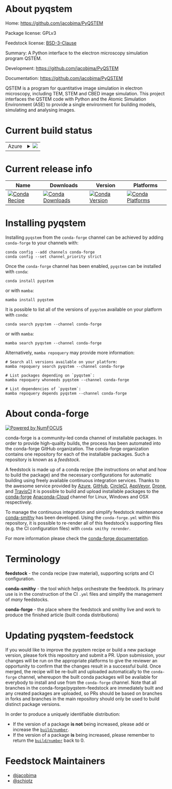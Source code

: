 About pyqstem
=============

Home: https://github.com/jacobjma/PyQSTEM

Package license: GPLv3

Feedstock license: [BSD-3-Clause](https://github.com/conda-forge/pyqstem-feedstock/blob/main/LICENSE.txt)

Summary: A Python interface to the electron microscopy simulation program QSTEM.

Development: https://github.com/jacobjma/PyQSTEM

Documentation: https://github.com/jacobjma/PyQSTEM

QSTEM is a program for quantitative image simulation in electron microscopy, including TEM, STEM and CBED image simulation.
This project interfaces the QSTEM code with Python and the Atomic Simulation Environment (ASE) to provide a single environment for building models, simulating and analysing images.


Current build status
====================


<table>
    
  <tr>
    <td>Azure</td>
    <td>
      <details>
        <summary>
          <a href="https://dev.azure.com/conda-forge/feedstock-builds/_build/latest?definitionId=7048&branchName=main">
            <img src="https://dev.azure.com/conda-forge/feedstock-builds/_apis/build/status/pyqstem-feedstock?branchName=main">
          </a>
        </summary>
        <table>
          <thead><tr><th>Variant</th><th>Status</th></tr></thead>
          <tbody><tr>
              <td>linux_64_numpy1.19python3.7.____cpython</td>
              <td>
                <a href="https://dev.azure.com/conda-forge/feedstock-builds/_build/latest?definitionId=7048&branchName=main">
                  <img src="https://dev.azure.com/conda-forge/feedstock-builds/_apis/build/status/pyqstem-feedstock?branchName=main&jobName=linux&configuration=linux_64_numpy1.19python3.7.____cpython" alt="variant">
                </a>
              </td>
            </tr><tr>
              <td>linux_64_numpy1.19python3.8.____73_pypy</td>
              <td>
                <a href="https://dev.azure.com/conda-forge/feedstock-builds/_build/latest?definitionId=7048&branchName=main">
                  <img src="https://dev.azure.com/conda-forge/feedstock-builds/_apis/build/status/pyqstem-feedstock?branchName=main&jobName=linux&configuration=linux_64_numpy1.19python3.8.____73_pypy" alt="variant">
                </a>
              </td>
            </tr><tr>
              <td>linux_64_numpy1.19python3.8.____cpython</td>
              <td>
                <a href="https://dev.azure.com/conda-forge/feedstock-builds/_build/latest?definitionId=7048&branchName=main">
                  <img src="https://dev.azure.com/conda-forge/feedstock-builds/_apis/build/status/pyqstem-feedstock?branchName=main&jobName=linux&configuration=linux_64_numpy1.19python3.8.____cpython" alt="variant">
                </a>
              </td>
            </tr><tr>
              <td>linux_64_numpy1.19python3.9.____73_pypy</td>
              <td>
                <a href="https://dev.azure.com/conda-forge/feedstock-builds/_build/latest?definitionId=7048&branchName=main">
                  <img src="https://dev.azure.com/conda-forge/feedstock-builds/_apis/build/status/pyqstem-feedstock?branchName=main&jobName=linux&configuration=linux_64_numpy1.19python3.9.____73_pypy" alt="variant">
                </a>
              </td>
            </tr><tr>
              <td>linux_64_numpy1.19python3.9.____cpython</td>
              <td>
                <a href="https://dev.azure.com/conda-forge/feedstock-builds/_build/latest?definitionId=7048&branchName=main">
                  <img src="https://dev.azure.com/conda-forge/feedstock-builds/_apis/build/status/pyqstem-feedstock?branchName=main&jobName=linux&configuration=linux_64_numpy1.19python3.9.____cpython" alt="variant">
                </a>
              </td>
            </tr><tr>
              <td>linux_64_numpy1.21python3.10.____cpython</td>
              <td>
                <a href="https://dev.azure.com/conda-forge/feedstock-builds/_build/latest?definitionId=7048&branchName=main">
                  <img src="https://dev.azure.com/conda-forge/feedstock-builds/_apis/build/status/pyqstem-feedstock?branchName=main&jobName=linux&configuration=linux_64_numpy1.21python3.10.____cpython" alt="variant">
                </a>
              </td>
            </tr><tr>
              <td>osx_64_numpy1.19python3.7.____cpython</td>
              <td>
                <a href="https://dev.azure.com/conda-forge/feedstock-builds/_build/latest?definitionId=7048&branchName=main">
                  <img src="https://dev.azure.com/conda-forge/feedstock-builds/_apis/build/status/pyqstem-feedstock?branchName=main&jobName=osx&configuration=osx_64_numpy1.19python3.7.____cpython" alt="variant">
                </a>
              </td>
            </tr><tr>
              <td>osx_64_numpy1.19python3.8.____73_pypy</td>
              <td>
                <a href="https://dev.azure.com/conda-forge/feedstock-builds/_build/latest?definitionId=7048&branchName=main">
                  <img src="https://dev.azure.com/conda-forge/feedstock-builds/_apis/build/status/pyqstem-feedstock?branchName=main&jobName=osx&configuration=osx_64_numpy1.19python3.8.____73_pypy" alt="variant">
                </a>
              </td>
            </tr><tr>
              <td>osx_64_numpy1.19python3.8.____cpython</td>
              <td>
                <a href="https://dev.azure.com/conda-forge/feedstock-builds/_build/latest?definitionId=7048&branchName=main">
                  <img src="https://dev.azure.com/conda-forge/feedstock-builds/_apis/build/status/pyqstem-feedstock?branchName=main&jobName=osx&configuration=osx_64_numpy1.19python3.8.____cpython" alt="variant">
                </a>
              </td>
            </tr><tr>
              <td>osx_64_numpy1.19python3.9.____73_pypy</td>
              <td>
                <a href="https://dev.azure.com/conda-forge/feedstock-builds/_build/latest?definitionId=7048&branchName=main">
                  <img src="https://dev.azure.com/conda-forge/feedstock-builds/_apis/build/status/pyqstem-feedstock?branchName=main&jobName=osx&configuration=osx_64_numpy1.19python3.9.____73_pypy" alt="variant">
                </a>
              </td>
            </tr><tr>
              <td>osx_64_numpy1.19python3.9.____cpython</td>
              <td>
                <a href="https://dev.azure.com/conda-forge/feedstock-builds/_build/latest?definitionId=7048&branchName=main">
                  <img src="https://dev.azure.com/conda-forge/feedstock-builds/_apis/build/status/pyqstem-feedstock?branchName=main&jobName=osx&configuration=osx_64_numpy1.19python3.9.____cpython" alt="variant">
                </a>
              </td>
            </tr><tr>
              <td>osx_64_numpy1.21python3.10.____cpython</td>
              <td>
                <a href="https://dev.azure.com/conda-forge/feedstock-builds/_build/latest?definitionId=7048&branchName=main">
                  <img src="https://dev.azure.com/conda-forge/feedstock-builds/_apis/build/status/pyqstem-feedstock?branchName=main&jobName=osx&configuration=osx_64_numpy1.21python3.10.____cpython" alt="variant">
                </a>
              </td>
            </tr><tr>
              <td>win_64_numpy1.19python3.7.____cpython</td>
              <td>
                <a href="https://dev.azure.com/conda-forge/feedstock-builds/_build/latest?definitionId=7048&branchName=main">
                  <img src="https://dev.azure.com/conda-forge/feedstock-builds/_apis/build/status/pyqstem-feedstock?branchName=main&jobName=win&configuration=win_64_numpy1.19python3.7.____cpython" alt="variant">
                </a>
              </td>
            </tr><tr>
              <td>win_64_numpy1.19python3.8.____73_pypy</td>
              <td>
                <a href="https://dev.azure.com/conda-forge/feedstock-builds/_build/latest?definitionId=7048&branchName=main">
                  <img src="https://dev.azure.com/conda-forge/feedstock-builds/_apis/build/status/pyqstem-feedstock?branchName=main&jobName=win&configuration=win_64_numpy1.19python3.8.____73_pypy" alt="variant">
                </a>
              </td>
            </tr><tr>
              <td>win_64_numpy1.19python3.8.____cpython</td>
              <td>
                <a href="https://dev.azure.com/conda-forge/feedstock-builds/_build/latest?definitionId=7048&branchName=main">
                  <img src="https://dev.azure.com/conda-forge/feedstock-builds/_apis/build/status/pyqstem-feedstock?branchName=main&jobName=win&configuration=win_64_numpy1.19python3.8.____cpython" alt="variant">
                </a>
              </td>
            </tr><tr>
              <td>win_64_numpy1.19python3.9.____73_pypy</td>
              <td>
                <a href="https://dev.azure.com/conda-forge/feedstock-builds/_build/latest?definitionId=7048&branchName=main">
                  <img src="https://dev.azure.com/conda-forge/feedstock-builds/_apis/build/status/pyqstem-feedstock?branchName=main&jobName=win&configuration=win_64_numpy1.19python3.9.____73_pypy" alt="variant">
                </a>
              </td>
            </tr><tr>
              <td>win_64_numpy1.19python3.9.____cpython</td>
              <td>
                <a href="https://dev.azure.com/conda-forge/feedstock-builds/_build/latest?definitionId=7048&branchName=main">
                  <img src="https://dev.azure.com/conda-forge/feedstock-builds/_apis/build/status/pyqstem-feedstock?branchName=main&jobName=win&configuration=win_64_numpy1.19python3.9.____cpython" alt="variant">
                </a>
              </td>
            </tr><tr>
              <td>win_64_numpy1.21python3.10.____cpython</td>
              <td>
                <a href="https://dev.azure.com/conda-forge/feedstock-builds/_build/latest?definitionId=7048&branchName=main">
                  <img src="https://dev.azure.com/conda-forge/feedstock-builds/_apis/build/status/pyqstem-feedstock?branchName=main&jobName=win&configuration=win_64_numpy1.21python3.10.____cpython" alt="variant">
                </a>
              </td>
            </tr>
          </tbody>
        </table>
      </details>
    </td>
  </tr>
</table>

Current release info
====================

| Name | Downloads | Version | Platforms |
| --- | --- | --- | --- |
| [![Conda Recipe](https://img.shields.io/badge/recipe-pyqstem-green.svg)](https://anaconda.org/conda-forge/pyqstem) | [![Conda Downloads](https://img.shields.io/conda/dn/conda-forge/pyqstem.svg)](https://anaconda.org/conda-forge/pyqstem) | [![Conda Version](https://img.shields.io/conda/vn/conda-forge/pyqstem.svg)](https://anaconda.org/conda-forge/pyqstem) | [![Conda Platforms](https://img.shields.io/conda/pn/conda-forge/pyqstem.svg)](https://anaconda.org/conda-forge/pyqstem) |

Installing pyqstem
==================

Installing `pyqstem` from the `conda-forge` channel can be achieved by adding `conda-forge` to your channels with:

```
conda config --add channels conda-forge
conda config --set channel_priority strict
```

Once the `conda-forge` channel has been enabled, `pyqstem` can be installed with `conda`:

```
conda install pyqstem
```

or with `mamba`:

```
mamba install pyqstem
```

It is possible to list all of the versions of `pyqstem` available on your platform with `conda`:

```
conda search pyqstem --channel conda-forge
```

or with `mamba`:

```
mamba search pyqstem --channel conda-forge
```

Alternatively, `mamba repoquery` may provide more information:

```
# Search all versions available on your platform:
mamba repoquery search pyqstem --channel conda-forge

# List packages depending on `pyqstem`:
mamba repoquery whoneeds pyqstem --channel conda-forge

# List dependencies of `pyqstem`:
mamba repoquery depends pyqstem --channel conda-forge
```


About conda-forge
=================

[![Powered by
NumFOCUS](https://img.shields.io/badge/powered%20by-NumFOCUS-orange.svg?style=flat&colorA=E1523D&colorB=007D8A)](https://numfocus.org)

conda-forge is a community-led conda channel of installable packages.
In order to provide high-quality builds, the process has been automated into the
conda-forge GitHub organization. The conda-forge organization contains one repository
for each of the installable packages. Such a repository is known as a *feedstock*.

A feedstock is made up of a conda recipe (the instructions on what and how to build
the package) and the necessary configurations for automatic building using freely
available continuous integration services. Thanks to the awesome service provided by
[Azure](https://azure.microsoft.com/en-us/services/devops/), [GitHub](https://github.com/),
[CircleCI](https://circleci.com/), [AppVeyor](https://www.appveyor.com/),
[Drone](https://cloud.drone.io/welcome), and [TravisCI](https://travis-ci.com/)
it is possible to build and upload installable packages to the
[conda-forge](https://anaconda.org/conda-forge) [Anaconda-Cloud](https://anaconda.org/)
channel for Linux, Windows and OSX respectively.

To manage the continuous integration and simplify feedstock maintenance
[conda-smithy](https://github.com/conda-forge/conda-smithy) has been developed.
Using the ``conda-forge.yml`` within this repository, it is possible to re-render all of
this feedstock's supporting files (e.g. the CI configuration files) with ``conda smithy rerender``.

For more information please check the [conda-forge documentation](https://conda-forge.org/docs/).

Terminology
===========

**feedstock** - the conda recipe (raw material), supporting scripts and CI configuration.

**conda-smithy** - the tool which helps orchestrate the feedstock.
                   Its primary use is in the construction of the CI ``.yml`` files
                   and simplify the management of *many* feedstocks.

**conda-forge** - the place where the feedstock and smithy live and work to
                  produce the finished article (built conda distributions)


Updating pyqstem-feedstock
==========================

If you would like to improve the pyqstem recipe or build a new
package version, please fork this repository and submit a PR. Upon submission,
your changes will be run on the appropriate platforms to give the reviewer an
opportunity to confirm that the changes result in a successful build. Once
merged, the recipe will be re-built and uploaded automatically to the
`conda-forge` channel, whereupon the built conda packages will be available for
everybody to install and use from the `conda-forge` channel.
Note that all branches in the conda-forge/pyqstem-feedstock are
immediately built and any created packages are uploaded, so PRs should be based
on branches in forks and branches in the main repository should only be used to
build distinct package versions.

In order to produce a uniquely identifiable distribution:
 * If the version of a package **is not** being increased, please add or increase
   the [``build/number``](https://docs.conda.io/projects/conda-build/en/latest/resources/define-metadata.html#build-number-and-string).
 * If the version of a package **is** being increased, please remember to return
   the [``build/number``](https://docs.conda.io/projects/conda-build/en/latest/resources/define-metadata.html#build-number-and-string)
   back to 0.

Feedstock Maintainers
=====================

* [@jacobjma](https://github.com/jacobjma/)
* [@schiotz](https://github.com/schiotz/)

